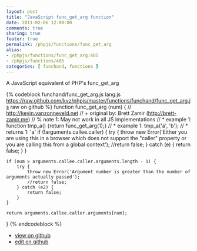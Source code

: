 ```yaml
---
layout: post
title: "JavaScript func_get_arg function"
date: 2011-02-06 12:00:00
comments: true
sharing: true
footer: true
permalink: /phpjs/functions/func_get_arg
alias:
- /phpjs/functions/func_get_arg:405
- /phpjs/functions/405
categories: [ funchand, functions ]
---
```

A JavaScript equivalent of PHP's func_get_arg
<!-- more -->
{% codeblock funchand/func_get_arg.js lang:js https://raw.github.com/kvz/phpjs/master/functions/funchand/func_get_arg.js raw on github %}
function func_get_arg (num) {
    // http://kevin.vanzonneveld.net
    // +   original by: Brett Zamir (http://brett-zamir.me)
    // %        note 1: May not work in all JS implementations
    // *     example 1: function tmp_a() {return func_get_arg(1);}
    // *     example 1: tmp_a('a', 'b');
    // *     returns 1: 'a'
    if (!arguments.callee.caller) {
        try {
            throw new Error('Either you are using this in a browser which does not support the "caller" property or you are calling this from a global context');
            //return false;
        } catch (e) {
            return false;
        }
    }

    if (num > arguments.callee.caller.arguments.length - 1) {
        try {
            throw new Error('Argument number is greater than the number of arguments actually passed');
            //return false;
        } catch (e2) {
            return false;
        }
    }

    return arguments.callee.caller.arguments[num];
}
{% endcodeblock %}
<ul>
 <li><a href="https://github.com/kvz/phpjs/blob/master/functions/funchand/func_get_arg.js">view on github</a></li>
 <li><a href="https://github.com/kvz/phpjs/edit/master/functions/funchand/func_get_arg.js">edit on github</a></li>
</ul>
